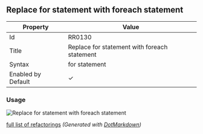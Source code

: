 ## Replace for statement with foreach statement

| Property           | Value                                        |
| ------------------ | -------------------------------------------- |
| Id                 | RR0130                                       |
| Title              | Replace for statement with foreach statement |
| Syntax             | for statement                                |
| Enabled by Default | &#x2713;                                     |

### Usage

![Replace for statement with foreach statement](../../images/refactorings/ReplaceForWithForEach.png)

[full list of refactorings](Refactorings.md)
*\(Generated with [DotMarkdown](http://github.com/JosefPihrt/DotMarkdown)\)*